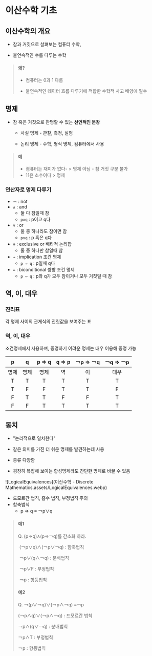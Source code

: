 # 이산수학 기초

## 이산수학의 개요

- 참과 거짓으로 살펴보는 컴퓨터 수학, 

- 불연속적인 수를 다루는 수학

> #### 왜?
>
> - 컴퓨터는 0과 1 다룸 
>
> - 불연속적인 데이터 흐름 다루기에 적합한 수학적 사고 배양에 필수



## 명제

- 참 혹은 거짓으로 판명할 수 있는 **선언적인 문장**

  - 사실 명제 - 관찰, 측정, 실험

  - 논리 명제 - 수학, 형식 명제, 컴퓨터에서 사용

> #### 예
>
> - 켬퓨터는 재미가 없다- > 명제 아님 - 참 거짓 구분 불가
> - 11은 소수이다 > 명제



### 연산자로 명제 다루기

- `￢` : not
- `∧` : and 
  - 둘 다 참일때 참
  - `p∧q` : p이고 q다
- `∨` : or 
  - 둘 중 하나라도 참이면 참
  - `p∨q` : p 혹은 q다
- `⊕` : exclusive or 배타적 논리합
  - 둘 중 하나만 참일때 참
- `⇒` : implication 조건 명제
  - `p ⇒ q` : p일때 q다
- `⇔` : biconditional 쌍방 조건 명제
  - `p ⇔ q` : p와 q가 모두 참이거나 모두 거짓일 때 참



## 역, 이, 대우

### 진리표

각 명제 사이의 관게식의 진릿값을 보여주는 표

### 역, 이, 대우

조건명제에서 사용하며, 증명하기 어려운 명제는 대우 이용해 증명 가능

|  p   |  q   | p ⇒ q | q ⇒ p | ￢p ⇒ ￢q | ￢q ⇒ ￢p |
| :--: | :--: | :---: | :---: | :-------: | :-------: |
| 명제 | 명제 | 명제  |  역   |    이     |   대우    |
|  T   |  T   |   T   |   T   |     T     |     T     |
|  T   |  F   |   F   |   T   |     T     |     F     |
|  F   |  T   |   T   |   F   |     F     |     T     |
|  F   |  F   |   T   |   T   |     T     |     T     |



## 동치

- "논리적으로 일치한다"

- 같은 의미를 가진 더 쉬운 명제를 발견하는데 사용

- 종류 다양함

- 굉장히 복잡해 보이는 합성명제라도 간단한 명제로 바꿀 수 있음

![LogicalEquivalences](이산수학 - Discrete Mathematics.assets/LogicalEquivalences.webp)

- 드모르간 법칙, 흡수 법칙, 부정법칙 주의
- 함축법칙
  - p ⇒ q ≡ ￢p∨q

> #### 예1
>
> Q. (p⇒q)∧(p⇒￢q)를 간소화 하라.
>
> ​	(￢p∨q)∧(￢p∨￢q) : 함축법칙
>
> ​	￢p∨(q∧￢q) : 분배법칙
>
> ​	￢p∨F : 부정법칙
>
> ​	￢p : 항등법칙
>
> #### 예2
>
> Q. ￢(p∨￢q)∨(￢p∧￢q) ≡￢p
>
> (￢p∧q)∨(￢p∧￢q) : 드모르간 법칙
>
> ￢p∧(q∨￢q) : 분배법칙
>
> ￢p∧T : 부정법칙
>
> ￢p : 항등법칙
